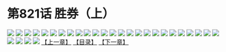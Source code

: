 # 第821话 胜券（上）
![](https://mhpic.xiaomingtaiji.net/comic/D/斗破苍穹/第821话F1_262516/1.jpg-zymk.middle.webp)
![](https://mhpic.xiaomingtaiji.net/comic/D/斗破苍穹/第821话F1_262516/2.jpg-zymk.middle.webp)
![](https://mhpic.xiaomingtaiji.net/comic/D/斗破苍穹/第821话F1_262516/3.jpg-zymk.middle.webp)
![](https://mhpic.xiaomingtaiji.net/comic/D/斗破苍穹/第821话F1_262516/4.jpg-zymk.middle.webp)
![](https://mhpic.xiaomingtaiji.net/comic/D/斗破苍穹/第821话F1_262516/5.jpg-zymk.middle.webp)
![](https://mhpic.xiaomingtaiji.net/comic/D/斗破苍穹/第821话F1_262516/6.jpg-zymk.middle.webp)
![](https://mhpic.xiaomingtaiji.net/comic/D/斗破苍穹/第821话F1_262516/7.jpg-zymk.middle.webp)
![](https://mhpic.xiaomingtaiji.net/comic/D/斗破苍穹/第821话F1_262516/8.jpg-zymk.middle.webp)
![](https://mhpic.xiaomingtaiji.net/comic/D/斗破苍穹/第821话F1_262516/9.jpg-zymk.middle.webp)
![](https://mhpic.xiaomingtaiji.net/comic/D/斗破苍穹/第821话F1_262516/10.jpg-zymk.middle.webp)
![](https://mhpic.xiaomingtaiji.net/comic/D/斗破苍穹/第821话F1_262516/11.jpg-zymk.middle.webp)
![](https://mhpic.xiaomingtaiji.net/comic/D/斗破苍穹/第821话F1_262516/12.jpg-zymk.middle.webp)
![](https://mhpic.xiaomingtaiji.net/comic/D/斗破苍穹/第821话F1_262516/13.jpg-zymk.middle.webp)
![](https://mhpic.xiaomingtaiji.net/comic/D/斗破苍穹/第821话F1_262516/14.jpg-zymk.middle.webp)
![](https://mhpic.xiaomingtaiji.net/comic/D/斗破苍穹/第821话F1_262516/15.jpg-zymk.middle.webp)
![](https://mhpic.xiaomingtaiji.net/comic/D/斗破苍穹/第821话F1_262516/16.jpg-zymk.middle.webp)
![](https://mhpic.xiaomingtaiji.net/comic/D/斗破苍穹/第821话F1_262516/17.jpg-zymk.middle.webp)
![](https://mhpic.xiaomingtaiji.net/comic/D/斗破苍穹/第821话F1_262516/18.jpg-zymk.middle.webp)
![](https://mhpic.xiaomingtaiji.net/comic/D/斗破苍穹/第821话F1_262516/19.jpg-zymk.middle.webp)
![](https://mhpic.xiaomingtaiji.net/comic/D/斗破苍穹/第821话F1_262516/20.jpg-zymk.middle.webp)
![](https://mhpic.xiaomingtaiji.net/comic/D/斗破苍穹/第821话F1_262516/21.jpg-zymk.middle.webp)
![](https://mhpic.xiaomingtaiji.net/comic/D/斗破苍穹/第821话F1_262516/22.jpg-zymk.middle.webp)
![](https://mhpic.xiaomingtaiji.net/comic/D/斗破苍穹/第821话F1_262516/23.jpg-zymk.middle.webp)
![](https://mhpic.xiaomingtaiji.net/comic/D/斗破苍穹/第821话F1_262516/24.jpg-zymk.middle.webp)
![](https://mhpic.xiaomingtaiji.net/comic/D/斗破苍穹/第821话F1_262516/25.jpg-zymk.middle.webp)
![](https://mhpic.xiaomingtaiji.net/comic/D/斗破苍穹/第821话F1_262516/26.jpg-zymk.middle.webp)
![](https://mhpic.xiaomingtaiji.net/comic/D/斗破苍穹/第821话F1_262516/27.jpg-zymk.middle.webp)
![](https://mhpic.xiaomingtaiji.net/comic/D/斗破苍穹/第821话F1_262516/28.jpg-zymk.middle.webp)
![](https://mhpic.xiaomingtaiji.net/comic/D/斗破苍穹/第821话F1_262516/29.jpg-zymk.middle.webp)
[【上一章】](./824.md)
[【目录】](./READMD.md)
[【下一章】](./826.md)
